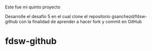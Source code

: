 Este fue mi quinto proyecto

Desarrolle el desafio 5 en el cual clone el repositorio gsanchezd/fdsw-github con la finalidad de aprender a hacer fork y commit en GitHub

# fdsw-github
